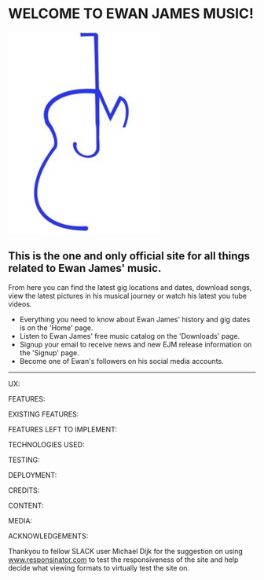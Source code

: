 # WELCOME TO EWAN JAMES MUSIC!

![Logo for Ewan James Music](assets/images/ejm-logo.jpeg)

## This is the one and only official site for all things related to Ewan James' music.

From here you can find the latest gig locations and dates, download songs, view the latest pictures in his musical journey or watch his latest you tube videos.

* Everything you need to know about Ewan James' history and gig dates is on the 'Home' page.
* Listen to Ewan James' free music catalog on the 'Downloads' page.
* Signup your email to receive news and new EJM release information on the 'Signup' page.
* Become one of Ewan's followers on his social media accounts.

<hr>

UX:



FEATURES:



EXISTING FEATURES:



FEATURES LEFT TO IMPLEMENT:



TECHNOLOGIES USED:



TESTING:



DEPLOYMENT:



CREDITS:



CONTENT:



MEDIA:



ACKNOWLEDGEMENTS:

Thankyou to fellow SLACK user Michael Dijk for the suggestion on using www.responsinator.com to test the responsiveness of the site and help decide what viewing formats to virtually test the site on.


